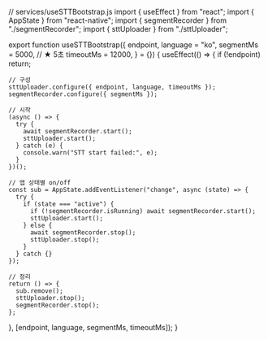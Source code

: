 // services/useSTTBootstrap.js
import { useEffect } from "react";
import { AppState } from "react-native";
import { segmentRecorder } from "./segmentRecorder";
import { sttUploader } from "./sttUploader";

export function useSTTBootstrap({
  endpoint,
  language = "ko",
  segmentMs = 5000,   // ★ 5초
  timeoutMs = 12000,
} = {}) {
  useEffect(() => {
    if (!endpoint) return;

    // 구성
    sttUploader.configure({ endpoint, language, timeoutMs });
    segmentRecorder.configure({ segmentMs });

    // 시작
    (async () => {
      try {
        await segmentRecorder.start();
        sttUploader.start();
      } catch (e) {
        console.warn("STT start failed:", e);
      }
    })();

    // 앱 상태별 on/off
    const sub = AppState.addEventListener("change", async (state) => {
      try {
        if (state === "active") {
          if (!segmentRecorder.isRunning) await segmentRecorder.start();
          sttUploader.start();
        } else {
          await segmentRecorder.stop();
          sttUploader.stop();
        }
      } catch {}
    });

    // 정리
    return () => {
      sub.remove();
      sttUploader.stop();
      segmentRecorder.stop();
    };
  }, [endpoint, language, segmentMs, timeoutMs]);
}

